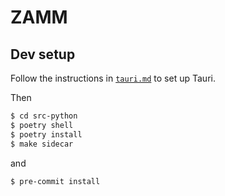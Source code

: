 # ZAMM

## Dev setup

Follow the instructions in [`tauri.md`](/zamm/resources/tutorials/setup/dev/tauri.md) to set up Tauri.

Then

```bash
$ cd src-python
$ poetry shell
$ poetry install
$ make sidecar
```

and

```bash
$ pre-commit install
```
